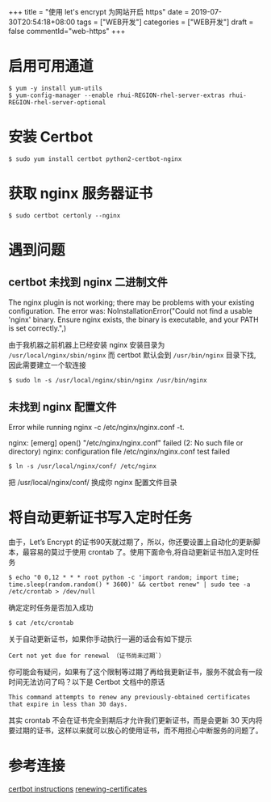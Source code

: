 +++
title = "使用 let's encrypt 为网站开启 https"
date = 2019-07-30T20:54:18+08:00
tags = ["WEB开发"]
categories = ["WEB开发"]
draft = false
commentId="web-https"
+++

# 启用可用通道
```
$ yum -y install yum-utils
$ yum-config-manager --enable rhui-REGION-rhel-server-extras rhui-REGION-rhel-server-optional
```

# 安装 Certbot

```
$ sudo yum install certbot python2-certbot-nginx
```

# 获取 nginx 服务器证书
```
$ sudo certbot certonly --nginx
```
# 遇到问题
## certbot 未找到 nginx 二进制文件
The nginx plugin is not working; there may be problems with your existing configuration.
The error was: NoInstallationError("Could not find a usable 'nginx' binary. Ensure nginx exists, the binary is executable, and your PATH is set correctly.",)

由于我机器之前机器上已经安装 nginx 安装目录为 `/usr/local/nginx/sbin/nginx` 而 certbot 默认会到 `/usr/bin/nginx` 目录下找,因此需要建立一个软连接
```
$ sudo ln -s /usr/local/nginx/sbin/nginx /usr/bin/nginx
```
## 未找到 nginx 配置文件
Error while running nginx -c /etc/nginx/nginx.conf -t.

nginx: [emerg] open() "/etc/nginx/nginx.conf" failed (2: No such file or directory)
nginx: configuration file /etc/nginx/nginx.conf test failed

```
$ ln -s /usr/local/nginx/conf/ /etc/nginx
```
把 /usr/local/nginx/conf/ 换成你 nginx 配置文件目录

# 将自动更新证书写入定时任务
由于，Let’s Encrypt 的证书90天就过期了，所以，你还要设置上自动化的更新脚本，最容易的莫过于使用 crontab 了。使用下面命令,将自动更新证书加入定时任务
```
$ echo "0 0,12 * * * root python -c 'import random; import time; time.sleep(random.random() * 3600)' && certbot renew" | sudo tee -a /etc/crontab > /dev/null
```

确定定时任务是否加入成功
```
$ cat /etc/crontab
```
关于自动更新证书，如果你手动执行一遍的话会有如下提示
```
Cert not yet due for renewal （证书尚未过期`）
``` 
你可能会有疑问，如果有了这个限制等过期了再给我更新证书，服务不就会有一段时间无法访问了吗？以下是 Certbot 文档中的原话
```
This command attempts to renew any previously-obtained certificates that expire in less than 30 days.
```

其实 crontab 不会在证书完全到期后才允许我们更新证书，而是会更新 30 天内将要过期的证书，这样以来就可以放心的使用证书，而不用担心中断服务的问题了。

# 参考连接
[certbot instructions](https://certbot.eff.org/lets-encrypt/centosrhel7-nginx)
[renewing-certificates](https://certbot.eff.org/docs/using.html#renewing-certificates)